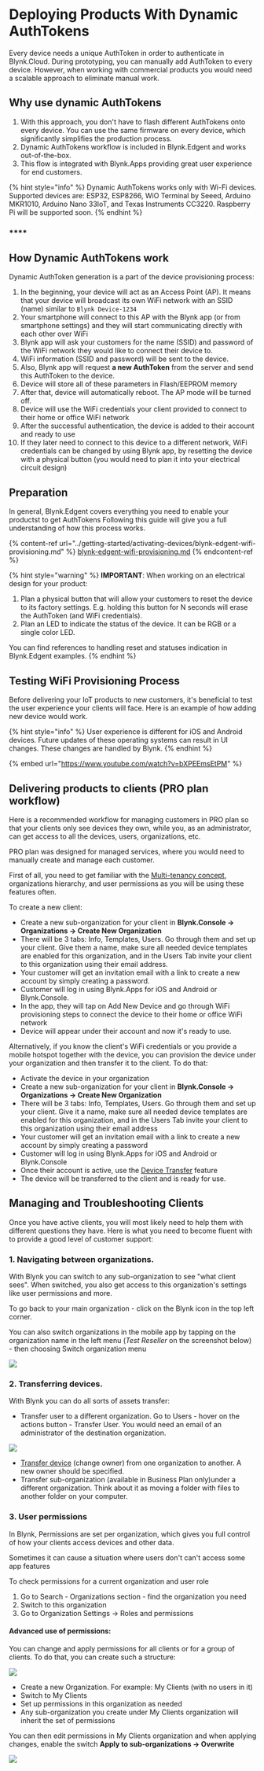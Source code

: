 # Deploying Products With Dynamic AuthTokens

Every device needs a unique AuthToken in order to authenticate in Blynk.Cloud. During prototyping, you can manually add AuthToken to every device. However, when working with commercial products you would need a scalable approach to eliminate manual work.



## Why use dynamic AuthTokens

1. With this approach, you don't have to flash different AuthTokens onto every device. You can use the same firmware on every device, which significantly simplifies the production process.
2. Dynamic AuthTokens workflow is included in Blynk.Edgent and works out-of-the-box.
3. This flow is integrated with Blynk.Apps providing great user experience for end customers.&#x20;

{% hint style="info" %}
Dynamic AuthTokens works only with Wi-Fi devices. Supported devices are: ESP32, ESP8266, WiO Terminal by Seeed, Arduino MKR1010, Arduino Nano 33IoT, and Texas Instruments CC3220. Raspberry Pi will be supported soon.
{% endhint %}

### ****

## **How Dynamic AuthTokens work**

Dynamic AuthToken generation is a part of the device provisioning process:

1. In the beginning, your device will act as an Access Point (AP). It means that your device will broadcast its own WiFi network with an SSID (name) similar to `Blynk Device-1234`
2. Your smartphone will connect to this AP with the Blynk app (or from smartphone settings) and they will start communicating directly with each other over WiFi
3. Blynk app will ask your customers for the name (SSID) and password of the WiFi network they would like to connect their device to.
4. WiFi information (SSID and password) will be sent to the device.
5. Also, Blynk app will request **a new AuthToken** from the server and send this AuthToken to the device.
6. Device will store all of these parameters in Flash/EEPROM memory
7. After that, device will automatically reboot. The AP mode will be turned off.
8. Device will use the WiFi credentials your client provided to connect to their home or office WiFi network&#x20;
9. After the successful authentication, the device is added to their account and ready to use
10. If they later need to connect to this device to a different network, WiFi credentials can be changed by using Blynk app, by resetting the device with a physical button (you would need to plan it into your electrical circuit design)



## Preparation

In general, Blynk.Edgent covers everything you need to enable your productst to get AuthTokens Following this guide will give you a full understanding of how this process works.

{% content-ref url="../getting-started/activating-devices/blynk-edgent-wifi-provisioning.md" %}
[blynk-edgent-wifi-provisioning.md](../getting-started/activating-devices/blynk-edgent-wifi-provisioning.md)
{% endcontent-ref %}

{% hint style="warning" %}
**IMPORTANT**: When working on an electrical design for your product:&#x20;

1. Plan a physical button that will allow your customers to reset the device to its factory settings. E.g. holding this button for N seconds will erase the AuthToken (and WiFi credentials).
2. Plan an LED to indicate the status of the device. It can be RGB or a single color LED.

You can find references to handling reset and statuses indication in Blynk.Edgent examples.
{% endhint %}



## Testing WiFi Provisioning Process

Before delivering your IoT products to new customers, it's beneficial to test the user experience your clients will face. Here is an example of how adding new device would work.

{% hint style="info" %}
User experience is different for iOS and Android devices. Future updates of these operating systems can result in UI changes. These changes are handled by Blynk. &#x20;
{% endhint %}

{% embed url="https://www.youtube.com/watch?v=bXPEEmsEtPM" %}

###

## Delivering products to clients (PRO plan workflow)

Here is a recommended workflow for managing customers in PRO plan so that your clients only see devices they own, while you, as an administrator, can get access to all the devices, users, organizations, etc.

PRO plan was designed for managed services, where you would need to manually create and manage each customer.&#x20;

First of all, you need to get familiar with the [Multi-tenancy concept](../concepts/multi-tenant-tree-structure.md), organizations hierarchy, and user permissions as you will be using these features often.&#x20;

To create a new client:

* Create a new sub-organization for your client in **Blynk.Console → Organizations -> Create New Organization**
* There will be 3 tabs: Info, Templates, Users.  Go through them and set up your client. Give them a name, make sure all needed device templates are enabled for this organization, and in the Users Tab invite your client to this organization using their email address. &#x20;
* Your customer will get an invitation email with a link to create a new account by simply creating a password.
* Customer will log in using Blynk.Apps for iOS and Android or Blynk.Console.
* In the app, they will tap on Add New Device and go through WiFi provisioning steps to connect the device to their home or office WiFi network
* Device will appear under their account and now it's ready to use.





Alternatively, if you know the client's WiFi credentials or you provide a mobile hotspot together with the device, you can provision the device under your organization and then transfer it to the client. To do that:&#x20;

* Activate the device in your organization&#x20;
* Create a new sub-organization for your client in **Blynk.Console → Organizations -> Create New Organization**
* There will be 3 tabs: Info, Templates, Users.  Go through them and set up your client. Give it a name, make sure all needed device templates are enabled for this organization, and in the Users Tab invite your client to this organization using their email address&#x20;
* Your customer will get an invitation email with a link to create a new account by simply creating a password
* Customer will log in using Blynk.Apps for iOS and Android or Blynk.Console
* Once their account is active, use the [Device Transfer](https://docs.blynk.io/en/blynk.console/devices/actions-with-devices#device-transfer) feature
* The device will be transferred to the client and is ready for use.&#x20;



## Managing and Troubleshooting Clients

Once you have active clients, you will most likely need to help them with different questions they have. Here is what you need to become fluent with to provide a good level of customer support:



### 1. Navigating between organizations.&#x20;

With Blynk you can switch to any sub-organization to see "what client sees". When switched, you also get access to this organization's settings like user permissions and more.

To go back to your main organization - click on the Blynk icon in the top left corner.  &#x20;

You can also switch organizations in the mobile app by tapping on the organization name in the left menu (_Test Reseller_ on the screenshot below) - then choosing Switch organization menu

![](<../.gitbook/assets/image (40).png>)

### 2. Transferring devices.

With Blynk you can do all sorts of assets transfer:

* Transfer user to a different organization. Go to Users - hover on the actions button - Transfer User. You would need an email of an administrator of the destination organization.

![](<../.gitbook/assets/image (38) (1) (1).png>)

&#x20;

* [Transfer device](https://docs.blynk.io/en/blynk.console/devices/actions-with-devices#device-transfer) (change owner) from one organization to another. A new owner should be specified.
* Transfer sub-organization (available in Business Plan only)under a different organization. Think about it as moving a folder with files to another folder on your computer.&#x20;

####

### 3. User permissions&#x20;

In Blynk, Permissions are set per organization, which gives you full control of how your clients access devices and other data.&#x20;

Sometimes it can cause a situation where users don't can't access some app features



To check permissions for a current organization and user role

1. Go to Search - Organizations section - find the organization you need  &#x20;
2. Switch to this organization
3. Go to Organization Settings -> Roles and permissions

#### **Advanced use of permissions:**

You can change and apply permissions for all clients or for a group of clients. To do that, you can create such a structure:



![](<../.gitbook/assets/image (36).png>)

* Create a new Organization. For example: My Clients (with no users in it)
* Switch to My Clients
* Set up permissions in this organization as needed
* Any sub-organization you create under My Clients organization will inherit the set of permissions

You can then edit permissions in My Clients organization and when applying changes, enable the switch **Apply to sub-organizations -> Overwrite**

![](<../.gitbook/assets/image (35).png>)

